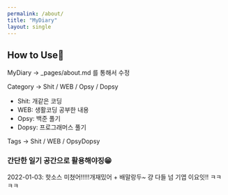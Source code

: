 ```yaml
---
permalink: /about/
title: "MyDiary"
layout: single
---
```

## How to Use👊
MyDiary -> _pages/about.md 를 통해서 수정

Category -> Shit / WEB / Opsy / Dopsy
  - Shit: 개같은 코딩
  - WEB: 생활코딩 공부한 내용
  - Opsy: 백준 풀기
  - Dopsy: 프로그래머스 풀기
 
Tags -> Shit / WEB / OpsyDopsy 

### 간단한 일기 공간으로 활용해야징😁

2022-01-03: 핫소스 미쳤어!!!!!개재밌어 + 배말랑두~ 걍 다들 넘 기엽 이요잇!! ㅋㅋㅋㅋ
